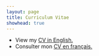 ```yaml
---
layout: page
title: Curriculum Vitae
showhead: true
---
```


- View my [CV in English.](https://bandang0.github.io/rduqueonline/docs/CV____EN.pdf)
- Consulter mon [CV en français.](https://bandang0.github.io/rduqueonline/docs/CV____FR.pdf)
